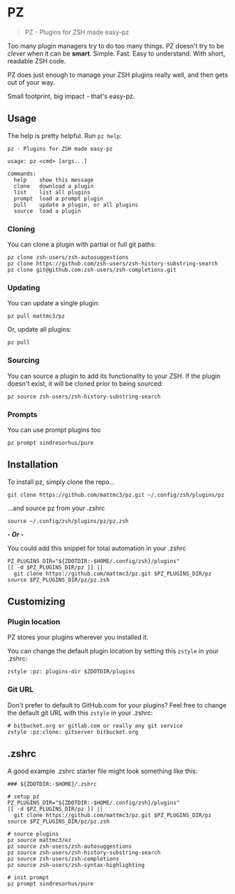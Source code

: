 # PZ

> PZ - Plugins for ZSH made easy-pz

Too many plugin managers try to do too many things.
PZ doesn't try to be _clever_ when it can be **smart**.
Simple. Fast. Easy to understand. With short, readable ZSH code.

PZ does just enough to manage your ZSH plugins really well, and then gets out of your way.

Small footprint, big impact - that's easy-pz.

## Usage

The help is pretty helpful. Run `pz help`:

```text
pz - Plugins for ZSH made easy-pz

usage: pz <cmd> [args...]

commands:
  help    show this message
  clone   download a plugin
  list    list all plugins
  prompt  load a prompt plugin
  pull    update a plugin, or all plugins
  source  load a plugin
```

### Cloning

You can clone a plugin with partial or full git paths:

```shell
pz clone zsh-users/zsh-autosuggestions
pz clone https://github.com/zsh-users/zsh-history-substring-search
pz clone git@github.com:zsh-users/zsh-completions.git
```

### Updating

You can update a single plugin:

```shell
pz pull mattmc3/pz
```

Or, update all plugins:

```shell
pz pull
```

### Sourcing

You can source a plugin to add its functionality to your ZSH.
If the plugin doesn't exist, it will be cloned prior to being sourced:

```shell
pz source zsh-users/zsh-history-substring-search
```

### Prompts

You can use prompt plugins too

```shell
pz prompt sindresorhus/pure
```

## Installation

To install pz, simply clone the repo...

```shell
git clone https://github.com/mattmc3/pz.git ~/.config/zsh/plugins/pz
```

...and source pz from your .zshrc

```shell
source ~/.config/zsh/plugins/pz/pz.zsh
```

***- Or -***

You could add this snippet for total automation in your .zshrc

```shell
PZ_PLUGINS_DIR="${ZDOTDIR:-$HOME/.config/zsh}/plugins"
[[ -d $PZ_PLUGINS_DIR/pz ]] ||
  git clone https://github.com/mattmc3/pz.git $PZ_PLUGINS_DIR/pz
source $PZ_PLUGINS_DIR/pz/pz.zsh
```

## Customizing

### Plugin location

PZ stores your plugins wherever you installed it.

You can change the default plugin location by setting this `zstyle` in your .zshrc:

```shell
zstyle :pz: plugins-dir $ZDOTDIR/plugins
```

### Git URL

Don't prefer to default to GitHub.com for your plugins? Feel free to change the default git URL with this `zstyle` in your .zshrc:

```shell
# bitbucket.org or gitlab.com or really any git service
zstyle :pz:clone: gitserver bitbucket.org
```

## .zshrc

A good example .zshrc starter file might look something like this:

```shell
### ${ZDOTDIR:-$HOME}/.zshrc

# setup pz
PZ_PLUGINS_DIR="${ZDOTDIR:-$HOME/.config/zsh}/plugins"
[[ -d $PZ_PLUGINS_DIR/pz ]] ||
  git clone https://github.com/mattmc3/pz.git $PZ_PLUGINS_DIR/pz
source $PZ_PLUGINS_DIR/pz/pz.zsh

# source plugins
pz source mattmc3/ez
pz source zsh-users/zsh-autosuggestions
pz source zsh-users/zsh-history-substring-search
pz source zsh-users/zsh-completions
pz source zsh-users/zsh-syntax-highlighting

# init prompt
pz prompt sindresorhus/pure
```
